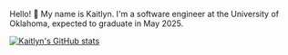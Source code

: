 Hello! 🌠
My name is Kaitlyn. I'm a software engineer at the University of Oklahoma, expected to graduate in May 2025. 

[![Kaitlyn's GitHub stats](https://github-readme-stats.vercel.app/api?username=kpe03&hide=stars&theme=gruvbox)](https://github.com/kpe03/github-readme-stats)
